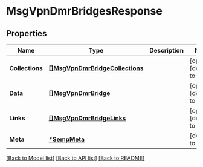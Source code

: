 # MsgVpnDmrBridgesResponse

## Properties
Name | Type | Description | Notes
------------ | ------------- | ------------- | -------------
**Collections** | [**[]MsgVpnDmrBridgeCollections**](MsgVpnDmrBridgeCollections.md) |  | [optional] [default to null]
**Data** | [**[]MsgVpnDmrBridge**](MsgVpnDmrBridge.md) |  | [optional] [default to null]
**Links** | [**[]MsgVpnDmrBridgeLinks**](MsgVpnDmrBridgeLinks.md) |  | [optional] [default to null]
**Meta** | [***SempMeta**](SempMeta.md) |  | [default to null]

[[Back to Model list]](../README.md#documentation-for-models) [[Back to API list]](../README.md#documentation-for-api-endpoints) [[Back to README]](../README.md)

